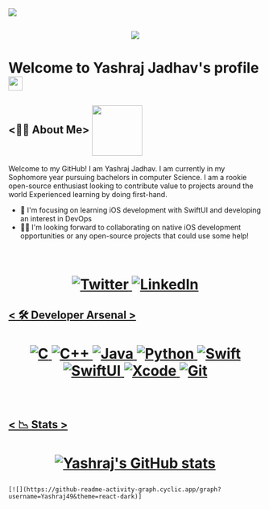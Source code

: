 <div>
<img align="center" src="https://i.imgur.com/4ASafy0.png">
</div>

<h2 align="center">
  <a href="#">
    <img src="https://readme-typing-svg.herokuapp.com/?lines=Hey+there!...;Great+to+have+you+here!&center=false&size=20">
  </a>
</h2>


<!-- Title -->
# Welcome to Yashraj Jadhav's profile <img src="https://media.giphy.com/media/hvRJCLFzcasrR4ia7z/giphy.gif" width="28">

## <👨‍💻 About Me>   <img align="center" width=100px src="https://media.giphy.com/media/YMXLTqI8MWFoEK5vwn/giphy.gif">   



Welcome to my GitHub! I am Yashraj Jadhav.  I am currently in my Sophomore year pursuing bachelors in computer Science. I am a rookie open-source enthusiast looking to contribute value to projects around the world Experienced learning by doing first-hand.  

<!-- Here are some ideas to get you started: -->

<!-- - 🔭 I’m currently learning and Building projects on iOS -->
- 🎯 I'm focusing on learning iOS development with SwiftUI and developing an interest in DevOps
- 🤝🏻 I'm looking forward to collaborating on native iOS development opportunities or any open-source projects that could use some help!
<!-- - 🤔 I’m looking for help with ... -->
<!-- - 💬 Ask me about ... -->
<!-- - ⚡ Fun fact: ... -->

<br>

<!-- Socials -->
<h1 align = "center">
  
  <a href="https://twitter.com/Yashrajj_" target="_blank"><img alt="Twitter" title="Twitter" src="https://img.shields.io/badge/-Twitter-1DA1F2?style=for-the-badge&logo=twitter&logoColor=white"/>
</a> <a href="https://www.linkedin.com/in/yashrajjadhav80" target="_blank"><img alt="LinkedIn" title="LinkedIn" src="https://img.shields.io/badge/LinkedIn-%230077B5.svg?&style=for-the-badge&logo=linkedin&logoColor=white"/>

</h1>

## < 🛠️ Developer Arsenal >
<h1 align = "center">

![C](https://img.shields.io/badge/-C-blue?style=for-the-badge&logo=&logoColor=white)
![C++](https://img.shields.io/badge/-c++-teal?style=for-the-badge&logo=c++&logoColor=blue)
![Java](https://img.shields.io/badge/-java-red?style=for-the-badge&logo=java&logoColor=red)
![Python](https://img.shields.io/badge/-python-yellow?style=for-the-badge&logo=python&logoColor=informational)
![Swift](https://img.shields.io/badge/-swift-orange?style=for-the-badge&logo=swift&logoColor=white)
![SwiftUI](https://img.shields.io/badge/-swiftui-navy?style=for-the-badge&logo=swiftui&logoColor=blue)
![Xcode](https://img.shields.io/badge/-xcode-blue?style=for-the-badge&logo=xcode&logoColor=white)
![Git](https://img.shields.io/badge/-git-F1502F?style=for-the-badge&logo=git&logoColor=white)
  
</h1>

<br>

## < 📉 Stats >

<h1 align = "center">
 
<!-- Credits: https://github.com/anuraghazra/github-readme-stats -->
[![Yashraj's GitHub stats](https://github-readme-stats-sigma-five.vercel.app/api?username=Yashraj49&show_icons=true&theme=tokyonight&count_private=true&show_icons=true)](https://github.com/Yashraj49/github-readme-stats)

	
</h1>

<p align="center">

	[![](https://github-readme-activity-graph.cyclic.app/graph?username=Yashraj49&theme=react-dark)]
</p>
